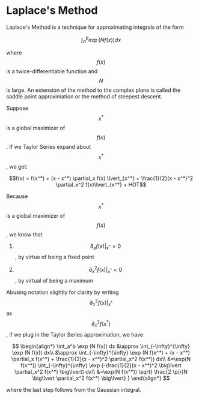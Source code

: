 # Laplace's Method

Laplace's Method is a technique for approximating integrals of the form

$$\int_a^b \exp (N f(x)) dx$$

where $$f(x)$$ is a twice-differentiable function and $$N$$ is large. An extension
of the method to the complex plane is called the saddle point approximation or
the method of steepest descent.

Suppose $$x^*$$ is a global maximizer of $$f(x)$$. If we Taylor Series expand about
$$x^*$$, we get:

$$f(x) = f(x^*) + (x - x^*) \partial_x f(x) \lvert_{x^*} + \frac{1}{2}(x - x^*)^2 \partial_x^2 f(x)\lvert_{x^*} + HOT$$

Because $$x^*$$ is a global maximizer of $$f(x)$$, we know that

1. $$\partial_x f(x)\lvert_{x^*} = 0$$, by virtue of being a fixed point

2. $$\partial_x^2 f(x) \lvert_{x^*} < 0$$, by virtual of being a maximum

Abusing notation slightly for clarity by writing $$\partial_x^2 f(x)\lvert_{x^*}$$ as $$\partial_x^2 f(x^*)$$, if we 
plug in the Taylor Series approximation, we have

$$
\begin{align*}
\int_a^b \exp (N f(x)) dx &\approx \int_{-\infty}^{\infty} \exp (N f(x)) dx\\
&\approx \int_{-\infty}^{\infty} \exp (N f(x^*) + (x - x^*) \partial_x f(x^*) + \frac{1}{2}(x - x^*)^2 \partial_x^2 f(x^*)) dx\\
&=\exp(N f(x^*)) \int_{-\infty}^{\infty} \exp (-\frac{1}{2}(x - x^*)^2 \big\lvert \partial_x^2 f(x^*) \big\lvert) dx\\
&=\exp(N f(x^*)) \sqrt{ \frac{2 \pi}{N \big\lvert \partial_x^2 f(x^*) \big\lvert} }
\end{align*}
$$

where the last step follows from the Gaussian integral.